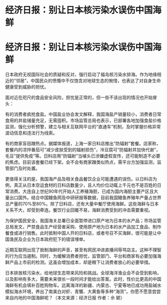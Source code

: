 # 经济日报：别让日本核污染水误伤中国海鲜

# 经济日报：别让日本核污染水误伤中国海鲜

日本政府无视国际社会的质疑和反对，强行启动了福岛核污染水排海。作为地缘相近的“邻居”，中国民众的愤慨中不仅饱含对地球生态的惋惜，也表达了对自身生命健康受到威胁的担忧。

面对近在咫尺的食品安全风险，担忧是正常的，但一些不该出现的情况也开始冒头：

有的消费者疯抢食盐。中国盐业协会发文解释，我国海盐产销量较小，消费者日常食用的井盐储量充足，无需囤积。市场监管总局也表示，已部署各地加强食盐价格监测，强化分析预警，建立与相关互联网平台的“直通车”机制，及时掌握价格异常波动信息和违法行为线索。

有的商家盲目蹭热点。据媒体报道，上海一家日料店推出“防辐射”套餐。店家称，套餐内的凉拌番茄可“减少皮肤受到的辐射损伤”，冷豆腐可“防辐射并加快代谢”，毛豆“提供免疫”等。日料店用“防辐射”当噱头已涉嫌虚假宣传，还可能制造不必要的焦虑。目前该套餐已经下架。会不会有商家蹭类似热点，需平台方加强监测，监管部门及时处置。

更值得关注的是，我国海产品及相关食品餐饮企业可能遭遇的误伤。以日料店为例，真正从日本空运食材的日料店数量少，且人均价位动辄上千元也不是百姓的日常消费。大连自上世纪90年代开始人工养殖海胆，已成为国内海胆主要产区且大量出口国外。结合中国鳗鱼网及中研研报等数据，目前我国鳗鱼养殖年产量占世界总产量的70%至80%。除了日料店，还有大量中餐厅使用海鲜。这些海鲜与日本关系不大，却受到牵连。餐饮行业回暖不易，海鲜消费受到的冲击需要重视。

为保护国民安全，我国海关总署已全面暂停进口原产地为日本的水产品；市场监管总局发文，严禁食品生产经营者采购、使用原产地为日本的水产品加工食品、制作餐食或进行销售。此时抵制中国人开的日料店，或者号召不买海鲜，很可能是让中国渔民及企业为日本政府犯下的错误埋单。

近期互联网出现了抵制海鲜的声音，甚至有网民冲进直播间辱骂店主。这种不理智的行为应当遏制。同时，为缓解消费者担忧，监管部门、平台和商家有必要加强海鲜产品上市前的检测。这虽会增加成本，却是眼下让消费者放心的必要举措。

日本排放核污染水，给地球生态带来风险和挑战。全球海洋渔业会不会受到影响，以及影响有多大，需要未来很长一段时间才能给出答案。此时，性价比更高的中国海鲜有机会填补百姓购物车。远离海洋的新疆、内蒙古、宁夏等地已成功用盐碱水模拟海水环境，养出了南美白对虾、青蟹、大黄鱼等多种“海货”。你愿不愿意尝尝来自内地的中国海鲜呢？（本文来源：经济日报
作者：佘 颖）

